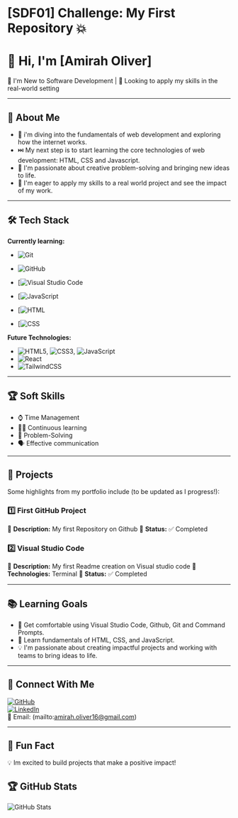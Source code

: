 # [SDF01] Challenge: My First Repository 💥

# 👋 Hi, I'm [Amirah Oliver]

🌱 I'm New to Software Development  | 🚀 Looking to apply my skills in the real-world setting

---

## 🎯 About Me

- 🤿 i'm diving into the fundamentals of web development and exploring how the internet works.
- ⏭️ My next step is to start learning the core technologies of web development: HTML, CSS and Javascript.
- 🧠 I'm passionate about creative problem-solving and bringing new ideas to life.
- 🌲 I'm eager to apply my skills to a real world project and see the impact of my work.

---

## 🛠️ Tech Stack

**Currently learning:**

- ![Git](https://img.shields.io/badge/-Git-F05032?style=flat&logo=git&logoColor=white)

- ![GitHub](https://img.shields.io/badge/-GitHub-181717?style=flat-circle&logo=github)

- [![Visual Studio Code](https://custom-icon-badges.demolab.com/badge/Visual%20Studio%20Code-0078d7.svg?logo=vsc&logoColor=white)

- [![JavaScript](https://img.shields.io/badge/JavaScript-F7DF1E?logo=javascript&logoColor=000)

- [![HTML](https://img.shields.io/badge/HTML-%23E34F26.svg?logo=html5&logoColor=white)

- [![CSS](https://img.shields.io/badge/CSS-1572B6?logo=css3&logoColor=fff)

**Future Technologies:**

- ![HTML5](https://img.shields.io/badge/-HTML5-black?style=flat-circle&logo=html5&logoColor=white), ![CSS3](https://img.shields.io/badge/-CSS3-black?style=flat-circle&logo=css3), ![JavaScript](https://img.shields.io/badge/-JavaScript-black?style=flat-circle&logo=javascript)
- ![React](https://img.shields.io/badge/-React-black?style=flat-circle&logo=react)
- ![TailwindCSS](https://img.shields.io/badge/Tailwind%20CSS-%2338B2AC.svg?logo=tailwind-css&logoColor=white)
---

## 🏆 Soft Skills

- ⌚ Time Management 
- 👩‍🎓 Continuous learning 
- 🎯 Problem-Solving
- 🗣️ Effective communication

---

## 📌 Projects

Some highlights from my portfolio include (to be updated as I progress!):

### **1️⃣ First GitHub Project**

🔹 **Description:** My first Repository on Github 
🔹 **Status:** ✅ Completed


### **2️⃣ Visual Studio Code** 

🔹 **Description:** My first Readme creation on Visual studio code
🔹 **Technologies:** Terminal
🔹 **Status:** ✅ Completed

---

## 📚 Learning Goals

- 🚀 Get comfortable using Visual Studio Code, Github, Git and Command Prompts.
- 🎨 Learn fundamentals of HTML, CSS, and JavaScript.
- 💡 I'm passionate about creating impactful projects and working with teams to bring ideas to life.

---

## 📲 Connect With Me 

[![GitHub](https://img.shields.io/badge/-GitHub-181717?style=flat&logo=github&logoColor=white)](https://github.com/amirah-oliver)  
[![LinkedIn](https://img.shields.io/badge/-LinkedIn-blue?style=flat&logo=linkedin&logoColor=white)](www.linkedin.com/in/amirah-oliver-50360a317)  
📧 Email: (mailto:amirah.oliver16@gmail.com)

---

## 🚀 Fun Fact

💡 Im excited to build projects that make a positive impact!


## 🏆 GitHub Stats

![GitHub Stats](https://github-readme-stats.vercel.app/api?username=amirah-oliver&show_icons=true&theme=radical)